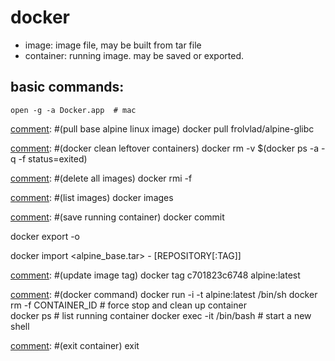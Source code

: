# docker
* image: image file, may be built from tar file
* container: running image. may be saved or exported.

## basic commands:
    open -g -a Docker.app  # mac

[comment]: #(pull base alpine linux image)
    docker pull frolvlad/alpine-glibc

[comment]: #(docker clean leftover containers)
    docker rm -v $(docker ps -a -q -f status=exited)

[comment]: #(delete all images)
    docker rmi -f <image id or image name>

[comment]: #(list images)
    docker images

[comment]: #(save running container)
    docker commit <container id>  <tag>

[comment]: #(export)
    docker export <container id> -o <tar file>

[comment]: #(import)
    docker import <alpine_base.tar> - [REPOSITORY[:TAG]]

[comment]: #(update image tag)
    docker tag c701823c6748 alpine:latest

[comment]: #(docker command)
    docker run -i -t alpine:latest /bin/sh
    docker rm -f CONTAINER_ID   # force stop and clean up container          
    docker ps   # list running container
    docker exec -it <container id> /bin/bash  # start a new shell

[comment]: #(exit container)
    exit

